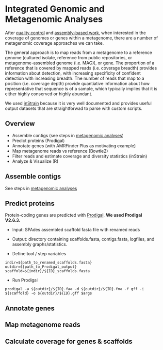 # Integrated Genomic and Metagenomic Analyses

After [quality control](quality-control.md) and [assembly-based work](metagenomic-analyses.md), when interested in the coverage of genomes or genes within a metagenome, there are a number of metagenomic coverage approaches we can take.

The general approach is to map reads from a metagenome to a reference genome (cultured isolate, reference from public repositories, or metagenome-assembled genome (i.e. MAG)), or gene. The proportion of a reference that is covered by mapped reads (i.e. coverage breadth) provides information about detection, with increasing specificity of confident detection with increasing breadth. The number of reads that map to a position (i.e. coverage depth) provide quantiative information about how representative that sequence is of a sample, which typically implies that it is either highly conserved or highly abundant.

We used [inStrain](https://instrain.readthedocs.io/en/latest/) because it is very well documented and provides useful output datasets that are straightforwad to parse with custom scripts.

## Overview
- Assemble contigs (see steps in [metagenomic analyses](metagenomic-analyses.md))
- Predict proteins (Prodigal)
- Annotate genes (with AMRFinder Plus as motivating example)
- Map metagenome reads vs reference (Bowtie2)
- Filter reads and estimate coverage and diversity statistics (inStrain)
- Analyze & Visualize (R)

## Assemble contigs

See steps in [metagenomic analyses](metagenomic-analyses.md)

## Predict proteins

Protein-coding genes are predicted with [Prodigal](https://github.com/hyattpd/Prodigal). **We used Prodigal V2.6.3.**

- Input: SPAdes assembled scaffold fasta file with renamed reads
- Output: directory containing scaffolds.fasta, contigs.fasta, logfiles, and assembly graphs/statistics.

- Define tool / step variables
```console
indir=${path_to_renamed_scaffolds.fasta}
outdir=${path_to_Prodigal_output}
scaffold=${indir}/${ID}_scaffolds.fasta
```

- Run Prodigal
```console
prodigal -a ${outdir}/${ID}.faa -d ${outdir}/${ID}.fna -f gff -i ${scaffold} -o ${outdir}/${ID}.gff $args
```

## Annotate genes


## Map metagenome reads


## Calculate coverage for genes & scaffolds

